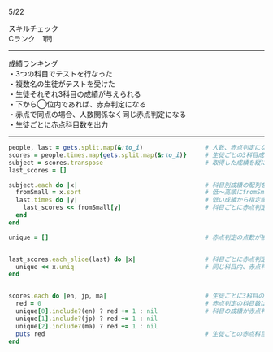 5/22
  
スキルチェック  
Cランク　1問  
  
-------------------------------------------
成績ランキング  
・3つの科目でテストを行なった  
・複数名の生徒がテストを受けた  
・生徒それぞれ3科目の成績が与えられる  
・下から◯位内であれば、赤点判定になる  
・赤点で同点の場合、人数関係なく同じ赤点判定になる  
・生徒ごとに赤点科目数を出力  
  
-------------------------------------------
  
```ruby
people, last = gets.split.map(&:to_i)                 # 人数、赤点判定になる順位　を取得
scores = people.times.map{gets.split.map(&:to_i)}     # 生徒ごとの3科目成績を取得
subject = scores.transpose                            # 取得した成績を縦に変換し、科目ごとの全員成績を配列にする
last_scores = []

subject.each do |x|                                   # 科目別成績の配列を処理
  fromSmall = x.sort                                  # 低〜高順にfromSmallを定義
  last.times do |y|                                   # 低い成績から指定順位数を取得
    last_scores << fromSmall[y]                       # 科目ごとに赤点判定になる点数を記録
  end
end

unique = []                                           # 赤点判定の点数が被ったら1つにまとめるための配列


last_scores.each_slice(last) do |x|                   # 科目ごとに赤点判定になる順位数を処理
  unique << x.uniq                                    # 同じ科目内、赤点判定になる点数が重複したら1つにまとめる
end


scores.each do |en, jp, ma|                           # 生徒ごとに3科目の成績を判定していく
  red = 0                                             # 赤点判定の科目数は最初0に設定
  unique[0].include?(en) ? red += 1 : nil             # 科目の成績が赤点判定の場合、赤点判定+1
  unique[1].include?(jp) ? red += 1 : nil
  unique[2].include?(ma) ? red += 1 : nil
  puts red                                            # 生徒ごとの赤点科目数を出力
end



```
